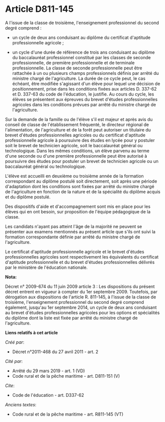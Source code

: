 # Article D811-145

A l'issue de la classe de troisième, l'enseignement professionnel du second degré comprend :

- un cycle de deux ans conduisant au diplôme du certificat d'aptitude professionnelle agricole ;

- un cycle d'une durée de référence de trois ans conduisant au diplôme du baccalauréat professionnel constitué par les
classes de seconde professionnelle, de première professionnelle et de terminale professionnelle. La classe de seconde
professionnelle peut être rattachée à un ou plusieurs champs professionnels définis par arrêté du ministre chargé de
l'agriculture. La durée de ce cycle peut, le cas échéant, être modifiée s'agissant d'un élève pour lequel une décision de
positionnement, prise dans les conditions fixées aux articles D. 337-62 et D. 337-63 du code de l'éducation, le justifie. Au
cours du cycle, les élèves se présentent aux épreuves du brevet d'études professionnelles agricoles dans les conditions
prévues par arrêté du ministre chargé de l'agriculture. 

Sur la demande de la famille ou de l'élève s'il est majeur et après avis du conseil de classe de l'établissement fréquenté,
le directeur régional de l'alimentation, de l'agriculture et de la forêt peut autoriser un titulaire du brevet d'études
professionnelles agricoles ou du certificat d'aptitude professionnelle agricole à poursuivre des études en lycée pour y
postuler soit le brevet de technicien agricole, soit le baccalauréat général ou technologique. Dans les mêmes conditions, un
élève parvenu au terme d'une seconde ou d'une première professionnelle peut être autorisé à poursuivre des études pour
postuler un brevet de technicien agricole ou un baccalauréat général ou technologique. 

L'élève est accueilli en deuxième ou troisième année de la formation correspondant au diplôme postulé soit directement, soit
après une période d'adaptation dont les conditions sont fixées par arrêté du ministre chargé de l'agriculture en fonction de
la nature et de la spécialité du diplôme acquis et du diplôme postulé. 

Des dispositifs d'aide et d'accompagnement sont mis en place pour les élèves qui en ont besoin, sur proposition de l'équipe
pédagogique de la classe. 

Les candidats n'ayant pas atteint l'âge de la majorité ne peuvent se présenter aux examens mentionnés au présent article que
s'ils ont suivi la formation correspondante définie par arrêté du ministre chargé de l'agriculture. 

Le certificat d'aptitude professionnelle agricole et le brevet d'études professionnelles agricoles sont respectivement les
équivalents du certificat d'aptitude professionnelle et du brevet d'études professionnelles délivrés par le ministère de
l'éducation nationale.

**Nota:**

Décret n° 2009-674 du 11 juin 2009 article 3 : Les dispositions du présent décret entrent en vigueur à compter du 1er
septembre 2009. Toutefois, par dérogation aux dispositions de l'article R. 811-145, à l'issue de la classe de troisième,
l'enseignement professionnel du second degré comprend également, jusqu'au 1er septembre 2014, un cycle de deux ans conduisant
au brevet d'études professionnelles agricoles pour les options et spécialités du diplôme dont la liste est fixée par arrêté
du ministre chargé de l'agriculture.

**Liens relatifs à cet article**

_Créé par_:

  - Décret n°2011-468 du 27 avril 2011 - art. 2

_Cité par_:

  - Arrêté du 29 mars 2019 - art. 1 (VD)
  - Code rural et de la pêche maritime - art. D811-151 (V)

_Cite_:

  - Code de l'éducation - art. D337-62

_Anciens textes_:

  - Code rural et de la pêche maritime - art. R811-145 (VT)
